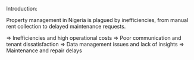 Introduction:

Property management in Nigeria is plagued by inefficiencies, from manual rent collection to delayed maintenance requests.

=> Inefficiencies and high operational costs
=> Poor communication and tenant dissatisfaction
=> Data management issues and lack of insights
=> Maintenance and repair delays
